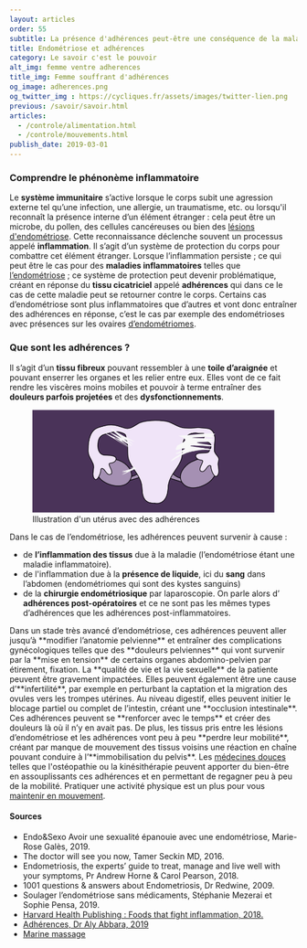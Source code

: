 ```yaml
---
layout: articles
order: 55
subtitle: La présence d'adhérences peut-être une conséquence de la maladie, on t'explique ce que c'est.
title: Endométriose et adhérences
category: Le savoir c'est le pouvoir
alt_img: femme ventre adherences
title_img: Femme souffrant d'adhérences
og_image: adherences.png
og_twitter_img : https://cycliques.fr/assets/images/twitter-lien.png
previous: /savoir/savoir.html
articles:
  - /controle/alimentation.html
  - /controle/mouvements.html
publish_date: 2019-03-01
---
```


### Comprendre le phénonème inflammatoire
Le **système immunitaire** s’active lorsque le corps subit une agression externe tel qu’une infection, une allergie, un traumatisme, etc. ou lorsqu'il reconnaît la présence interne d’un élément étranger : cela peut être un microbe, du pollen, des cellules cancéreuses ou bien des <a href="/savoir/endometriose.html" class="link">lésions d'endométriose</a>. Cette reconnaissance déclenche souvent un processus appelé **inflammation**. Il s’agit d’un système de protection du corps pour combattre cet élément étranger.
Lorsque l’inflammation persiste ; ce qui peut être le cas pour des **maladies inflammatoires** telles que <a href="/savoir/endometriose.html" class="link">l’endométriose</a> ; ce système de protection peut devenir problématique, créant en réponse du **tissu cicatriciel** appelé **adhérences** qui dans ce le cas de cette maladie peut se retourner contre le corps.
Certains cas d’endométriose sont plus inflammatoires que d’autres et vont donc entraîner des adhérences en réponse, c’est le cas par exemple des endométrioses avec présences sur les ovaires <a href="/savoir/endometriose.html" class="link">d’endométriomes</a>.

### Que sont les adhérences ?
Il s’agit d’un **tissu fibreux** pouvant ressembler à une **toile d’araignée** et pouvant enserrer les organes et les relier entre eux. Elles vont de ce fait rendre les viscères moins mobiles et pouvoir à terme entraîner des **douleurs parfois projetées** et des **dysfonctionnements**.
 <figure>
    <img src="/assets/images/schema/adherences.png" class="img-fluid" alt="schéma uterus endométriose endometriose maladie gynécologique adherences" title="Illustration d'un utérus avec des adhérences">
    <figcaption>Illustration d'un utérus avec des adhérences</figcaption>
  </figure>
Dans le cas de l’endométriose, les adhérences peuvent survenir à cause :
  <ul>
    <li class="list">de <b>l’inflammation des tissus</b> due à la maladie (l’endométriose étant une maladie inflammatoire).</li>
    <li class="list">de l'inflammation due à la <b>présence de liquide</b>, ici du <b>sang</b> dans l’abdomen (endométriomes qui sont des kystes sanguins)</li>
    <li class="list">de la <b>chirurgie endométriosique</b> par laparoscopie. On parle alors d’ <b>adhérences post-opératoires</b> et ce ne sont pas les mêmes types d’adhérences que les adhérences post-inflammatoires.</li>
  </ul>
Dans un stade très avancé d’endométriose, ces adhérences peuvent aller jusqu’à **modifier l’anatomie pelvienne** et entraîner des complications gynécologiques telles que des **douleurs pelviennes** qui vont survenir par la **mise en tension** de certains organes abdomino-pelvien par étirement, fixation. La **qualité de vie et la vie sexuelle** de la patiente peuvent être gravement impactées. Elles peuvent également être une cause d’**infertilité**, par exemple en perturbant la captation et la migration des ovules vers les trompes utérines. Au niveau digestif, elles peuvent initier le blocage partiel ou complet de l’intestin, créant une **occlusion intestinale**.
Ces adhérences peuvent se **renforcer avec le temps** et créer des douleurs là où il n’y en avait pas. De plus, les tissus pris entre les lésions d’endométriose et les adhérences vont peu à peu **perdre leur mobilité**, créant par manque de mouvement des tissus voisins une réaction en chaîne pouvant conduire à l’**immobilisation du pelvis**.
Les <a href="/controle/meddouces.html" class="link">médecines douces</a> telles que l'ostéopathie ou la kinésithérapie peuvent apporter du bien-être en assouplissants ces adhérences et en permettant de regagner peu à peu de la mobilité. Pratiquer une activité physique est un plus pour vous <a href="/controle/mouvements.html" class="link">maintenir en mouvement</a>.
<div class="col-sm-10 offset-sm-1 sources">
  <h4>Sources</h4>
  <ul class="ul-list">
    <li class="list">Endo&Sexo Avoir une sexualité épanouie avec une endométriose, Marie-Rose Galès, 2019.</li>
    <li class="list">The doctor will see you now, Tamer Seckin MD, 2016.</li>
    <li class="list">Endometriosis, the experts’ guide to treat, manage and live well with your symptoms, Pr Andrew Horne & Carol Pearson, 2018.</li>
    <li class="list">1001 questions & answers about Endometriosis, Dr Redwine, 2009.</li>
    <li class="list">Soulager l’endométriose sans médicaments, Stéphanie Mezerai et Sophie Pensa, 2019.</li>
    <li class="list"><a href="https://www.health.harvard.edu/staying-healthy/foods-that-fight-inflammation">Harvard Health Publishing : Foods that fight inflammation, 2018.</a></li>
    <li class="list"><a href="http://www.aly-abbara.com/livre_gyn_obs/termes/adherences.html">Adhérences, Dr Aly Abbara, 2019</a></li>
    <li class="list"><a href="http://www.marinemassage.com/endometriose-massage/">Marine massage</a></li>
  </ul>
</div>